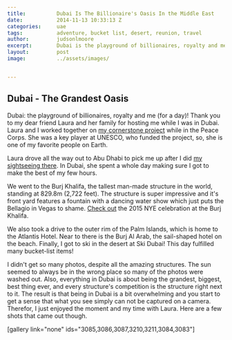 ```yaml
---
title:			Dubai Is The Billionaire's Oasis In the Middle East
date:			2014-11-13 10:33:13 Z
categories:		uae
tags:			adventure, bucket list, desert, reunion, travel
author:			judsonlmoore
excerpt:		Dubai is the playground of billionaires, royalty and me (for a day)! I've studied the architecture and dreamed of skiing in the desert. Dreams come true!
layout:			post
image:			../assets/images/


---
```


## Dubai - The Grandest Oasis

Dubai: the playground of billionaires, royalty and me (for a day)! Thank you to my dear friend Laura and her family for hosting me while I was in Dubai. Laura and I worked together on [my cornerstone project](http://www.unesco.kz/new/en/unesco/news/2898/) while in the Peace Corps. She was a key player at UNESCO, who funded the project, so, she is one of my favorite people on Earth.

Laura drove all the way out to Abu Dhabi to pick me up after I did [my sightseeing there](https://www.judsonlmoore.com/abu-dhabi/). In Dubai, she spent a whole day making sure I got to make the best of my few hours.

We went to the Burj Khalifa, the tallest man-made structure in the world, standing at 829.8m (2,722 feet). The structure is super impressive and it's front yard features a fountain with a dancing water show which just puts the Bellagio in Vegas to shame. [Check out](https://www.youtube.com/watch?v=US_JlgUQaqY) the 2015 NYE celebration at the Burj Khalifa.

We also took a drive to the outer rim of the Palm Islands, which is home to the Atlantis Hotel. Near to there is the Burj Al Arab, the sail-shaped hotel on the beach. Finally, I got to ski in the desert at Ski Dubai! This day fulfilled many bucket-list items!

I didn't get so many photos, despite all the amazing structures. The sun seemed to always be in the wrong place so many of the photos were washed out. Also, everything in Dubai is about being the grandest, biggest, best thing ever, and every structure's competition is the structure right next to it. The result is that being in Dubai is a bit overwhelming and you start to get a sense that what you see simply can not be captured on a camera. Therefor, I just enjoyed the moment and my time with Laura. Here are a few shots that came out though.

[gallery link="none" ids="3085,3086,3087,3210,3211,3084,3083"]
